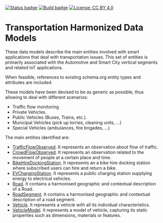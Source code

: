 [![Status badge](https://img.shields.io/badge/status-draft-red.svg)](RELEASE_NOTES)
[![Build badge](https://img.shields.io/travis/smart-data-models/dataModel.Transportation.svg "Travis build status")](https://travis-ci.org/smart-data-models/dataModel.Transportation/)
[![License: CC BY 4.0](https://img.shields.io/badge/License-CC%20BY%204.0-lightgrey.svg)](https://creativecommons.org/licenses/by/4.0/)
# Transportation Harmonized Data Models

These data models describe the main entities involved with smart applications
that deal with transportation issues. This set of entities is primarily
associated with the Automotive and Smart City vertical segments and related IoT
applications.

When feasible, references to existing schema.org entity types and attributes are
included.

These models have been devised to be as generic as possible, thus allowing to
deal with different scenarios:

-   Traffic flow monitoring
-   Private Vehicles.
-   Public Vehicles (Buses, Trains, etc.).
-   Municipal Vehicles (pick up lorries, cleaning units, ...)
-   Special Vehicles (ambulances, fire brigades, ...)

The main entities identified are:

-   [TrafficFlowObserved](./TrafficFlowObserved/doc/spec.md). It represents an
    observation about flow of traffic.
-   [CrowdFlowObserved](./CrowdFlowObserved/doc/spec.md). It represents an
    observation related to the movement of people at a certain place and time.
-   [BikeHireDockingStation](./Bike/BikeHireDockingStation/doc/spec.md). It
    represents an a bike hire docking station where subscribed users can hire
    and return a bike.
-   [EVChargingStation](./EVChargingStation/doc/spec.md). It represents a
    public charging station supplying energy to electrical vehicles.
-   [Road](./Road/doc/spec.md). It contains a harmonised geographic and
    contextual description of a Road.
-   [RoadSegment](./RoadSegment/doc/spec.md). It contains a harmonised
    geographic and contextual description of a road segment.
-   [Vehicle](./Vehicle/Vehicle/doc/spec.md). It represents a vehicle with all
    its individual characteristics.
-   [VehicleModel](./Vehicle/VehicleModel/doc/spec.md). It represents a model
    of vehicle, capturing its static properties such as dimensions, materials or
    features.
